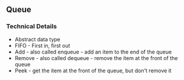 ## Queue

### Technical Details
- Abstract data type
- FIFO - First in, first out
- Add - also called enqueue - add an item to the end of the queue
- Remove - also called dequeue - remove the item at the front of the queue
- Peek - get the item at the front of the queue, but don't remove it

